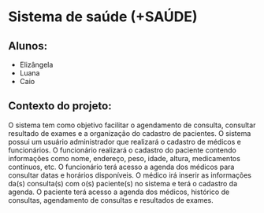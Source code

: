 # Sistema de saúde (+SAÚDE)

## Alunos:
* Elizângela
* Luana
* Caio
  
## Contexto do projeto:
O sistema tem como objetivo facilitar o agendamento de consulta, consultar resultado de exames e a organização do cadastro de pacientes. 
O sistema possui um usuário administrador que realizará o cadastro de médicos e funcionários. O funcionário realizará o cadastro do paciente contendo informações como nome, endereço, peso, idade, altura, medicamentos contínuos, etc. O funcionário terá acesso a agenda dos médicos para consultar datas e horários disponíveis.
O médico irá inserir as informações da(s) consulta(s) com o(s) paciente(s) no sistema e terá o cadastro da agenda.
O paciente terá acesso a agenda dos médicos, histórico de consultas, agendamento de consultas e resultados de exames.  
